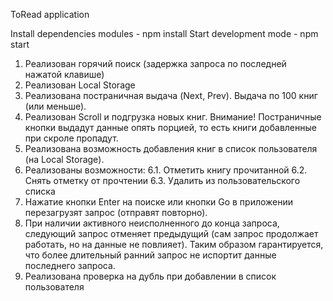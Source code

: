 ToRead application

Install dependencies modules - npm install
Start development mode - npm start

1. Реализован горячий поиск (задержка запроса по последней нажатой клавише)
2. Реализован Local Storage
3. Реализована постраничная выдача (Next, Prev). Выдача по 100 книг (или меньше).
4. Реализован Scroll и подгрузка новых книг. Внимание! Постраничные кнопки выдадут данные опять порцией, то есть книги добавленные при скроле пропадут.
5. Реализована возможность добавления книг в список пользователя (на Local Storage).
6. Реализованы возможности:
    6.1. Отметить книгу прочитанной
    6.2. Снять отметку от прочтении
    6.3. Удалить из пользовательского списка
7. Нажатие кнопки Enter на поиске или кнопки Go в приложении перезагрузят запрос (отправят повторно).
8. При наличии активного неисполненного до конца запроса, следующий запрос отменяет предыдущий (сам запрос продолжает работать, но на данные не повлияет).
    Таким образом гарантируется, что более длительный ранний запрос не испортит данные последнего запроса.
9. Реализована проверка на дубль при добавлении в список пользователя
